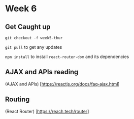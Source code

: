 # Week 6

## Get Caught up

`git checkout -f week5-thur`

`git pull` to get any updates

`npm install` to install `react-router-dom` and its dependencies

## AJAX and APIs reading

(AJAX and APIs) [<https://reactjs.org/docs/faq-ajax.html>]

## Routing

(React Router) [<https://reach.tech/router>]

